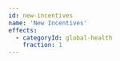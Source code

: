 ```yaml
---
id: new-incentives
name: 'New Incentives'
effects:
  - categoryId: global-health
    fraction: 1
---
```

